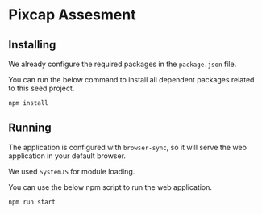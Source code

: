 # Pixcap Assesment

## Installing

We already configure the required packages in the `package.json` file.

You can run the below command to install all dependent packages related to this seed project.

```
npm install
```

## Running

The application is configured with `browser-sync`, so it will serve the web application in your default browser.

We used `SystemJS` for module loading.

You can use the below npm script to run the web application.

```
npm run start
```

